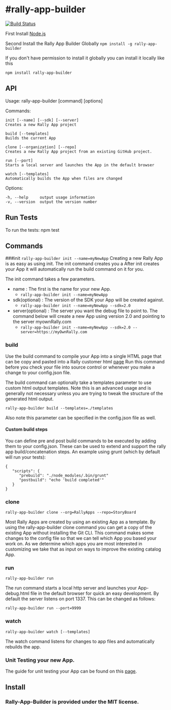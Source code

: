 #rally-app-builder
=================
[![Build Status](https://travis-ci.org/RallyApps/rally-app-builder.png?branch=master)](https://travis-ci.org/RallyApps/rally-app-builder)



First Install [Node.js](http://nodejs.org/)

Second Install the Rally App Builder Globally
`npm install -g rally-app-builder`

If you don't have permission to install it globally you can install it locally like this

`npm install rally-app-builder`

## API

  Usage: rally-app-builder [command] [options]

  Commands:

    init [--name] [--sdk] [--server]
    Creates a new Rally App project

    build [--templates]
    Builds the current App

    clone [--organization] [--repo]
    Creates a new Rally App project from an existing GitHub project.

    run [--port]
    Starts a local server and launches the App in the default browser

    watch [--templates]
    Automatically builds the App when files are changed

  Options:

    -h, --help     output usage information
    -v, --version  output the version number


## Run Tests

To run the tests:
npm test


## Commands

###init
`rally-app-builder init --name=myNewApp`
Creating a new Rally App is as easy as using init. The init command creates you a  After init creates your App it will automatically run the build command on it for you.

The init command takes a few parameters.  
*  name : The first is the name for your new App.
    *  `rally-app-builder init --name=myNewApp`
*  sdk(optional) : The version of the SDK your App will be created against.
    *  `rally-app-builder init --name=myNewApp --sdk=2.0`
*  server(optional) : The server you want the debug file to point to. The command below will create a new App using version 2.0 and pointing to the server myownRally.com
    *  `rally-app-builder init --name=myNewApp --sdk=2.0 --server=https://myOwnRally.com`

### build

Use the build command to compile your App into a single HTML page that can be copy and pasted into a Rally customer html [page](http://www.rallydev.com/custom-html)
Run this command before you check your file into source control or whenever you make a change to your config.json file.

The build command can optionally take a templates parameter to use custom html output templates.  Note this is an advanced usage and is generally not necessary unless you are trying to tweak the structure of the generated html output.

`rally-app-builder build --templates=./templates`

Also note this parameter can be specified in the config.json file as well.

#### Custom build steps

You can define pre and post build commands to be executed by adding them to your config.json. These can be used to extend and support the rally app build/concatenation steps. An example using grunt (which by default will run your tests):
```
{
   "scripts": {
      "prebuild": "./node_modules/.bin/grunt"
      "postbuild": "echo 'build completed'"
   }
}
```

### clone
`rally-app-builder clone --org=RallyApps --repo=StoryBoard`

Most Rally Apps are created by using an existing App as a template.
By using the rally-app-builder clone command you can get a copy of the existing App without installing the Git CLI.
This command makes some changes to the config file so that we can tell which App you based your work on. As we determine
which apps you are most interested in customizing we take that as input on ways to improve the existing catalog App.

### run
`rally-app-builder run`

The run command starts a local http server and launches your App-debug.html file in the default browser for quick an easy development.
By default the server listens on port 1337.  This can be changed as follows:

`rally-app-builder run --port=9999`

### watch
`rally-app-builder watch [--templates]`

The watch command listens for changes to app files and automatically rebuilds the app.

### Unit Testing your new App.

The guide for unit testing your App can be found on this [page](testing.markdown).

## Install

### Rally-App-Builder is provided under the MIT license.
